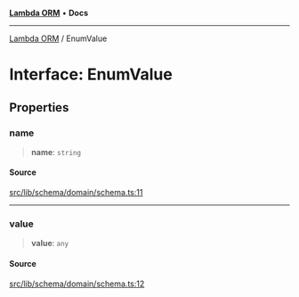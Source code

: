 [**Lambda ORM**](../README.md) • **Docs**

***

[Lambda ORM](../README.md) / EnumValue

# Interface: EnumValue

## Properties

### name

> **name**: `string`

#### Source

[src/lib/schema/domain/schema.ts:11](https://github.com/lambda-orm/lambdaorm-base/blob/75309e81097991935956cdab867faba6428c498c/src/lib/schema/domain/schema.ts#L11)

***

### value

> **value**: `any`

#### Source

[src/lib/schema/domain/schema.ts:12](https://github.com/lambda-orm/lambdaorm-base/blob/75309e81097991935956cdab867faba6428c498c/src/lib/schema/domain/schema.ts#L12)
